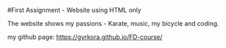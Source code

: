 #First Assignment - Website using HTML only

The website shows my passions - Karate, music, my bicycle and coding.

my github page: https://gyrkora.github.io/FD-course/
